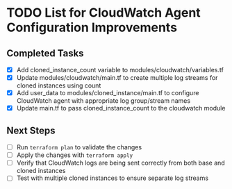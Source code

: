 # TODO List for CloudWatch Agent Configuration Improvements

## Completed Tasks
- [x] Add cloned_instance_count variable to modules/cloudwatch/variables.tf
- [x] Update modules/cloudwatch/main.tf to create multiple log streams for cloned instances using count
- [x] Add user_data to modules/cloned_instance/main.tf to configure CloudWatch agent with appropriate log group/stream names
- [x] Update main.tf to pass cloned_instance_count to the cloudwatch module

## Next Steps
- [ ] Run `terraform plan` to validate the changes
- [ ] Apply the changes with `terraform apply`
- [ ] Verify that CloudWatch logs are being sent correctly from both base and cloned instances
- [ ] Test with multiple cloned instances to ensure separate log streams
